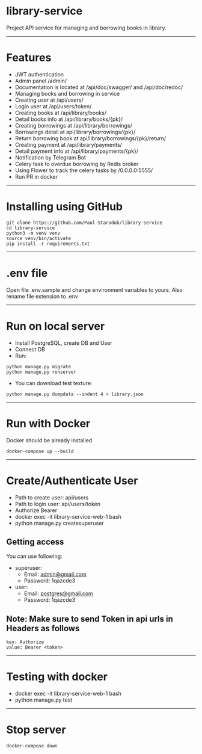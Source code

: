 # library-service
Project API service for managing and borrowing books in library.
***
# Features
- JWT authentication
- Admin panel /admin/
- Documentation is located at /api/doc/swagger/ and /api/doc/redoc/
- Managing books and borrowing in service
- Creating user at /api/users/
- Login user at /api/users/token/
- Creating books at /api/library/books/
- Detail books info at /api/library/books/{pk}/
- Creating borrowings at /api/library/borrowings/
- Borrowings detail at api/library/borrowings/{pk}/
- Return borrowing book at api/library/borrowings/{pk}/return/
- Creating payment at /api/library/payments/
- Detail payment info at /api/library/payments/{pk}/
- Notification by Telegram Bot
- Celery task to overdue borrowing by Redis broker
- Using Flower to track the celery tasks by /0.0.0.0:5555/
- Run PR in docker
***
# Installing using GitHub
```
git clone https://github.com/Paul-Starodub/library-service
cd library-service
python3 -m venv venv
source venv/bin/activate
pip install -r requirements.txt
```
---
# .env file
Open file .env.sample and change environment variables to yours. Also rename file extension to .env
***
# Run on local server
- Install PostgreSQL, create DB and User
- Connect DB
- Run:
```
python manage.py migrate
python manage.py runserver
```
- You can download test texture:
```
python manage.py dumpdata --indent 4 > library.json
```
***
# Run with Docker
Docker should be already installed
```
docker-compose up --build
```
***
# Create/Authenticate User
- Path to create user: api/users
- Path to login user: api/users/token
- Authorize Bearer
- docker exec -it library-service-web-1 bash 
- python manage.py createsuperuser
## Getting access
You can use following:
- superuser:
  - Email: admin@gmail.com
  - Password: 1qazcde3
- user:
  - Email: postgres@gmail.com
  - Password: 1qazcde3
## Note: Make sure to send Token in api urls in Headers as follows
```
key: Authorize
value: Bearer <token>
```
***
# Testing with docker
- docker exec -it library-service-web-1 bash
- python manage.py test
***
# Stop server
```
docker-compose down
```